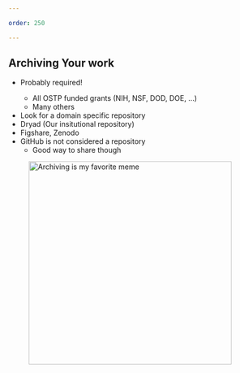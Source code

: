 ```yaml
---

order: 250

---
```


## Archiving Your work

<div>
  <div class="two-col small left">
    <ul>
        <li>Probably required!</li>
        <ul>
          <li>All OSTP funded grants (NIH, NSF, DOD, DOE, &mldr;)</li>
          <li>Many others</li>
        </ul>
        <li>Look for a domain specific repository</li>
        <li>Dryad (Our insitutional repository)</li>
        <li>Figshare, Zenodo</li>
        <li>
          GitHub is not considered a repository
          <ul>
            <li>Good way to share though</li>
          </ul>
        </li>
    </ul>
  </div>
  <div class="two-col right">
    <figure>
      <img src="{{ site.baseurl }}/assets/img/slides/archiving_elf.jpg" 
           alt="Archiving is my favorite meme" width="400" />
    </figure>
  </div>
</div>









